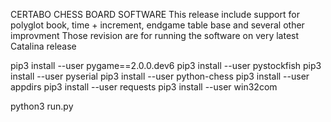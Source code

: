 CERTABO CHESS BOARD SOFTWARE
This release include support for polyglot book, time + increment, endgame table base and several other improvment
Those revision are for running the software on very latest Catalina release

pip3 install --user pygame==2.0.0.dev6 
pip3 install --user pystockfish
pip3 install --user pyserial
pip3 install --user python-chess
pip3 install --user appdirs
pip3 install --user requests
pip3 install --user win32com

python3 run.py

